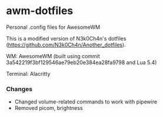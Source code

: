 # awm-dotfiles
Personal .config files for AwesomeWM

This is a modified version of N3k0Ch4n's dotfiles (https://github.com/N3k0Ch4n/Another_dotfiles).

WM: AwesomeWM (built using commit 3a542219f3bf129546ae79eb20e384ea28fa9798 and Lua 5.4)

Terminal: Alacritty


### Changes
- Changed volume-related commands to work with pipewire
- Removed picom, brightness
